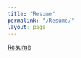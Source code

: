 ```yaml
---
title: "Resume"
permalink: "/Resume/"
layout: page
---
```

[Resume](https://ruiaojiao.github.io/Resume_Ruiao.pdf)
